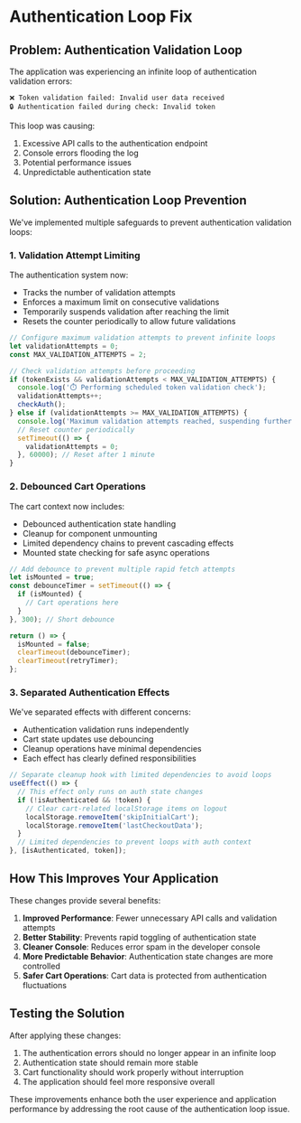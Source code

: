# Authentication Loop Fix

## Problem: Authentication Validation Loop

The application was experiencing an infinite loop of authentication validation errors:

```
❌ Token validation failed: Invalid user data received
🔒 Authentication failed during check: Invalid token
```

This loop was causing:
1. Excessive API calls to the authentication endpoint
2. Console errors flooding the log
3. Potential performance issues
4. Unpredictable authentication state

## Solution: Authentication Loop Prevention

We've implemented multiple safeguards to prevent authentication validation loops:

### 1. Validation Attempt Limiting

The authentication system now:
- Tracks the number of validation attempts
- Enforces a maximum limit on consecutive validations
- Temporarily suspends validation after reaching the limit
- Resets the counter periodically to allow future validations

```javascript
// Configure maximum validation attempts to prevent infinite loops
let validationAttempts = 0;
const MAX_VALIDATION_ATTEMPTS = 2;

// Check validation attempts before proceeding
if (tokenExists && validationAttempts < MAX_VALIDATION_ATTEMPTS) {
  console.log('⏱️ Performing scheduled token validation check');
  validationAttempts++;
  checkAuth();
} else if (validationAttempts >= MAX_VALIDATION_ATTEMPTS) {
  console.log('Maximum validation attempts reached, suspending further validation');
  // Reset counter periodically
  setTimeout(() => {
    validationAttempts = 0;
  }, 60000); // Reset after 1 minute
}
```

### 2. Debounced Cart Operations

The cart context now includes:
- Debounced authentication state handling
- Cleanup for component unmounting
- Limited dependency chains to prevent cascading effects
- Mounted state checking for safe async operations

```javascript
// Add debounce to prevent multiple rapid fetch attempts
let isMounted = true;
const debounceTimer = setTimeout(() => {
  if (isMounted) {
    // Cart operations here
  }
}, 300); // Short debounce

return () => {
  isMounted = false;
  clearTimeout(debounceTimer);
  clearTimeout(retryTimer);
};
```

### 3. Separated Authentication Effects

We've separated effects with different concerns:
- Authentication validation runs independently
- Cart state updates use debouncing
- Cleanup operations have minimal dependencies
- Each effect has clearly defined responsibilities

```javascript
// Separate cleanup hook with limited dependencies to avoid loops
useEffect(() => {
  // This effect only runs on auth state changes
  if (!isAuthenticated && !token) {
    // Clear cart-related localStorage items on logout
    localStorage.removeItem('skipInitialCart');
    localStorage.removeItem('lastCheckoutData');
  }
  // Limited dependencies to prevent loops with auth context
}, [isAuthenticated, token]);
```

## How This Improves Your Application

These changes provide several benefits:

1. **Improved Performance**: Fewer unnecessary API calls and validation attempts
2. **Better Stability**: Prevents rapid toggling of authentication state
3. **Cleaner Console**: Reduces error spam in the developer console
4. **More Predictable Behavior**: Authentication state changes are more controlled
5. **Safer Cart Operations**: Cart data is protected from authentication fluctuations

## Testing the Solution

After applying these changes:

1. The authentication errors should no longer appear in an infinite loop
2. Authentication state should remain more stable
3. Cart functionality should work properly without interruption
4. The application should feel more responsive overall

These improvements enhance both the user experience and application performance by addressing the root cause of the authentication loop issue.
